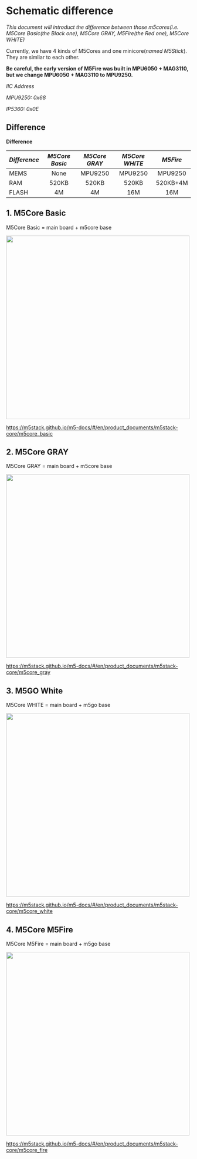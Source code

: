 # Schematic difference

*This document will introduct the difference between those m5cores(i.e. M5Core Basic(the Black one), M5Core GRAY, M5Fire(the Red one), M5Core WHITE)*

Currently, we have 4 kinds of M5Cores and one minicore(*named M5Stick*). They are simliar to each other.

**Be careful, the early version of M5Fire was built in MPU6050 + MAG3110, but we change MPU6050 + MAG3110 to MPU9250.**

*IIC Address*

*MPU9250: 0x68*

*IP5360:  0x0E*

## Difference

**Difference**

| *Difference*          | *M5Core Basic* | *M5Core GRAY*   | *M5Core WHITE* | *M5Fire* |
| :-------------------- | :------------: | :-------------: | :------------: | :------: |
| MEMS                  | None        | MPU9250         | MPU9250        |MPU9250   |
| RAM                   | 520KB          | 520KB           | 520KB          |520KB+4M  |
| FLASH                 | 4M             | 4M              | 16M            |16M       |


## 1. M5Core Basic

M5Core Basic = main board + m5core base

<img src=https://github.com/m5stack/M5-Schematic/blob/master/Core/basic.jpg width = "500" height = "500">

https://m5stack.github.io/m5-docs/#/en/product_documents/m5stack-core/m5core_basic

## 2. M5Core GRAY

M5Core GRAY = main board + m5core base

<img src=https://github.com/m5stack/M5-Schematic/blob/master/Core/gray.jpg width = "500" height = "500">

https://m5stack.github.io/m5-docs/#/en/product_documents/m5stack-core/m5core_gray

## 3. M5GO White

M5Core WHITE = main board + m5go base

<img src=https://github.com/m5stack/M5-Schematic/blob/master/Core/m5go.png width = "500" height = "500">

https://m5stack.github.io/m5-docs/#/en/product_documents/m5stack-core/m5core_white

## 4. M5Core M5Fire

M5Core M5Fire = main board + m5go base

<img src=https://github.com/m5stack/M5-Schematic/blob/master/Core/fire.jpg width = "500" height = "500">

https://m5stack.github.io/m5-docs/#/en/product_documents/m5stack-core/m5core_fire
